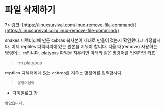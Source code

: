 # 파일 삭제하기

?> 링크: [https://linuxsurvival.com/linux-remove-file-command/](https://linuxsurvival.com/linux-remove-file-command/)

snakes 디렉터리에 만든 cobras 복사본이 제대로 만들어 졌는지 확인했다고 가정합시다. 이제 reptiles 디렉터리에 있는 원본을 지워야 합니다. 지울 때(remove) 사용하는 명령어는 `rm`입니다. platypus 파일을 지우려면 아래와 같은 명령어를 입력하면 되죠.

> rm platypus

reptiles 디렉터리에 있는 cobras를 지우는 명령어를 입력합시다.

> `명령어입력`

- 다이얼로그 창

```다이얼로그 창
맞았습니다.
```
